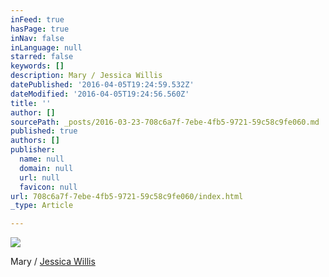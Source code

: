 ```yaml
---
inFeed: true
hasPage: true
inNav: false
inLanguage: null
starred: false
keywords: []
description: Mary / Jessica Willis
datePublished: '2016-04-05T19:24:59.532Z'
dateModified: '2016-04-05T19:24:56.560Z'
title: ''
author: []
sourcePath: _posts/2016-03-23-708c6a7f-7ebe-4fb5-9721-59c58c9fe060.md
published: true
authors: []
publisher:
  name: null
  domain: null
  url: null
  favicon: null
url: 708c6a7f-7ebe-4fb5-9721-59c58c9fe060/index.html
_type: Article

---
```

![](https://the-grid-user-content.s3-us-west-2.amazonaws.com/421d4860-901f-4915-adfb-55b0ad84de90.jpg)

Mary / [Jessica Willis][0]

[0]: https://www.jessicawillis.co/